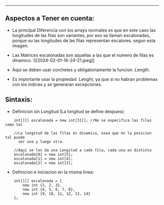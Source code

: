 
---

## Aspectos a Tener en cuenta: 
- La principal Diferencia con los arrays normales es que en este caso las longitudes de las filas son variantes, por eso se llaman escalonadas, porque su las longitudes de las filas representan escalores.  segun esta imagen: 
- Las Matrices escalonadas son aquellas a las que el numero de filas es dinamico.
	![[2024-02-01-16-24-21.jpeg]]


- Aqui se deben usar corchetes y obligatoriamente la funcion .Length.
- Es importante usar la propiedad .Lenght, ya que si no habran problemas con los indices y se generaran excepciones. 

## Sintaxis: 
- Definicion sin Longitud (La longitud se define despues): 
```
	int[][] escalonada = new int[3][]; //No se especifica las filas como tal

	//La longitud de las filas es dinamica, osea que en la posicion tal puede 
	  ser una y luego otra.

	//Aqui se les da una Longitud a cada fila, cada una es distinta
	escalonada[0] = new int[5];
	escalonada[1] = new int[4];
	escalonada[2] = new int[2];
```
- Definicion e iniciacion en la misma linea: 

```
	int[][] escalonada = {
		new int {1, 2, 3}, 
		new int {4, 5, 6, 7, 8},
		new int {9, 10, 11, 12, 13, 14}
	};
```








































